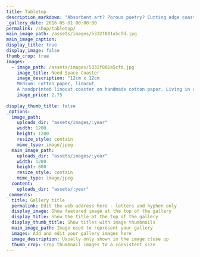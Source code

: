 ```yaml
---
title: Tabletop
description_markdown: "Absorbent art? Porous poetry? Cutting edge coasters? It's up to you what you use these for, but they'll certainly start conversations among your guests. All pieces are on cotton paper handmade in our studio, handprinted with our own text using the linocut technique. Do get in touch through the contact page if you are interested in custom orders for special occasions."
_gallery_date: 2016-05-01 00:00:00
permalink: /shop/tabletop/
main_image_path: /assets/images/5332f801a5cfd.jpg
main_image_caption:
display_title: true
display_image: false
thumb_crop: true
images:
  - image_path: /assets/images/5332f801a5cfd.jpg
    image_title: Need Space Coaster
    image_description: "12cm x 12cm
    Medium: Cotton paper, linocut
    A handprinted linocut coaster on handmade cotton paper. Living in a confined abode? Air your frustration tastefully."
    image_price: 2.75
  
display_thumb_title: false
_options:
  image_path:
    uploads_dir: "assets/images/:year"
    width: 1200
    height: 1200
    resize_style: contain
    mime_type: image/jpeg
  main_image_path:
    uploads_dir: "assets/images/:year"
    width: 1200
    height: 800
    resize_style: contain
    mime_type: image/jpeg
  content:
    uploads_dir: "assets/:year"
_comments:
  title: Gallery title
  permalink: Edit the web address here - letters and hyphen only
  display_image: Show featured image at the top of the gallery
  display_title: Show the title at the top of the gallery
  display_thumb_title: Show titles with image thumbnails 
  main_image_path: Image used to represent your gallery
  images: Add and edit your gallery images here
  image_description: Usually only shown in the image close up
  thumb_crop: Crop thumbnail images to a consistent size
---
```

